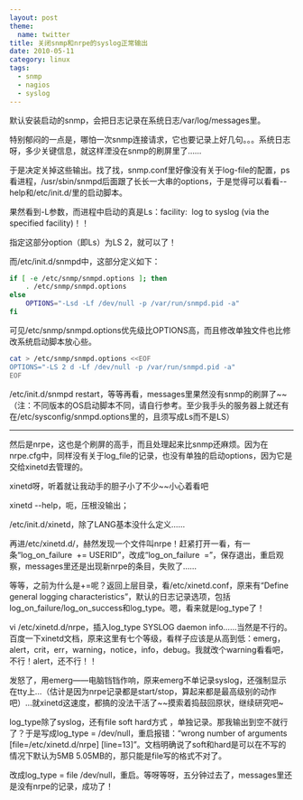 ```yaml
---
layout: post
theme:
  name: twitter
title: 关闭snmp和nrpe的syslog正常输出
date: 2010-05-11
category: linux
tags:
  - snmp
  - nagios
  - syslog
---
```


默认安装启动的snmp，会把日志记录在系统日志/var/log/messages里。

特别郁闷的一点是，哪怕一次snmp连接请求，它也要记录上好几句。。。系统日志呀，多少关键信息，就这样湮没在snmp的刷屏里了……

于是决定关掉这些输出。找了找，snmp.conf里好像没有关于log-file的配置，ps看进程，/usr/sbin/snmpd后面跟了长长一大串的options，于是觉得可以看看--help和/etc/init.d/里的启动脚本。

果然看到-L参数，而进程中启动的真是Ls：facility:  log to syslog (via the specified facility)！！

指定这部分option（即Ls）为LS 2，就可以了！

而/etc/init.d/snmpd中，这部分定义如下：
```bash
if [ -e /etc/snmp/snmpd.options ]; then
    . /etc/snmp/snmpd.options
else
    OPTIONS="-Lsd -Lf /dev/null -p /var/run/snmpd.pid -a"
fi
```
可见/etc/snmp/snmpd.options优先级比OPTIONS高，而且修改单独文件也比修改系统启动脚本放心些。
```bash
cat > /etc/snmp/snmpd.options <<EOF
OPTIONS="-LS 2 d -Lf /dev/null -p /var/run/snmpd.pid -a"
EOF
```
/etc/init.d/snmpd restart，等等再看，messages里果然没有snmp的刷屏了~~
（注：不同版本的OS启动脚本不同，请自行参考。至少我手头的服务器上就还有在/etc/sysconfig/snmpd.options里的，且须写成Ls而不是LS）

<hr />

然后是nrpe，这也是个刷屏的高手，而且处理起来比snmp还麻烦。因为在nrpe.cfg中，同样没有关于log_file的记录，也没有单独的启动options，因为它是交给xinetd去管理的。

xinetd呀，听着就让我动手的胆子小了不少~~小心着看吧

xinetd --help，呃，压根没输出；

/etc/init.d/xinetd，除了LANG基本没什么定义……

再进/etc/xinetd.d/，赫然发现一个文件叫nrpe！赶紧打开一看，有一条“log_on_failure  += USERID”，改成“log_on_failure  =”，保存退出，重启观察，messages里还是出现新nrpe的条目，失败了……

等等，之前为什么是+=呢？返回上层目录，看/etc/xinetd.conf，原来有“Define general logging characteristics”，默认的日志记录选项，包括log_on_failure/log_on_success和log_type。嗯，看来就是log_type了！

vi /etc/xinetd.d/nrpe，插入log_type SYSLOG daemon info……当然是不行的。百度一下xinetd文档，原来这里有七个等级，看样子应该是从高到低：emerg，alert，crit，err，warning，notice，info，debug。我就改个warning看看吧，不行！alert，还不行！！

发怒了，用emerg——电脑铛铛作响，原来emerg不单记录syslog，还强制显示在tty上…（估计是因为nrpe记录都是start/stop，算起来都是最高级别的动作吧）…就xinetd这速度，都搞的没法干活了~~摸索着捣鼓回原状，继续研究吧~

log_type除了syslog，还有file soft hard方式 ，单独记录。那我输出到空不就行了？于是写成log_type = /dev/null，重启报错：“wrong number of arguments [file=/etc/xinetd.d/nrpe] [line=13]”。文档明确说了soft和hard是可以在不写的情况下默认为5MB 5.05MB的，那只能是file写的格式不对了。

改成log_type = file /dev/null，重启。等呀等呀，五分钟过去了，messages里还是没有nrpe的记录，成功了！

